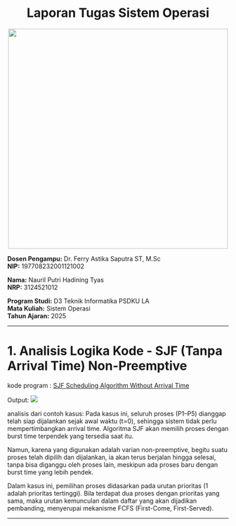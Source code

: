 <div align="center">
  
# Laporan Tugas Sistem Operasi
</div>
<p align="center">
  <img src="https://github.com/Naurilputri/SisOp-2025/blob/main/img/logo.jpg" width="500"/>
</p>

**Dosen Pengampu:** Dr. Ferry Astika Saputra ST, M.Sc  
**NIP:** 197708232001121002  

**Nama:** Nauril Putri Hadining Tyas  
**NRP:** 3124521012  

**Program Studi:** D3 Teknik Informatika PSDKU LA  
**Mata Kuliah:** Sistem Operasi  
**Tahun Ajaran:** 2025  

---

# 1. Analisis Logika Kode - SJF (Tanpa Arrival Time) Non-Preemptive

kode program : [SJF Scheduling Algorithm Without Arrival Time](https://github.com/ferryastika/Scheduling-Algorithms/blob/master/SJF%20Scheduling%20Algorithm%20Without%20Arrival%20Time.c)

Output: 
<img src="https://github.com/Naurilputri/SisOp-2025/blob/main/img/sjf-1.png">



analisis dari contoh kasus: 
Pada kasus ini, seluruh proses (P1–P5) dianggap telah siap dijalankan sejak awal waktu (t=0), sehingga sistem tidak perlu mempertimbangkan arrival time. Algoritma SJF akan memilih proses dengan burst time terpendek yang tersedia saat itu.

Namun, karena yang digunakan adalah varian non-preemptive, begitu suatu proses telah dipilih dan dijalankan, ia akan terus berjalan hingga selesai, tanpa bisa diganggu oleh proses lain, meskipun ada proses baru dengan burst time yang lebih pendek.

Dalam kasus ini, pemilihan proses didasarkan pada urutan prioritas (1 adalah prioritas tertinggi). Bila terdapat dua proses dengan prioritas yang sama, maka urutan kemunculan dalam daftar yang akan dijadikan pembanding, menyerupai mekanisme FCFS (First-Come, First-Served).

---
